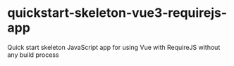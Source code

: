 # quickstart-skeleton-vue3-requirejs-app
Quick start skeleton JavaScript app for using Vue with RequireJS without any build process
